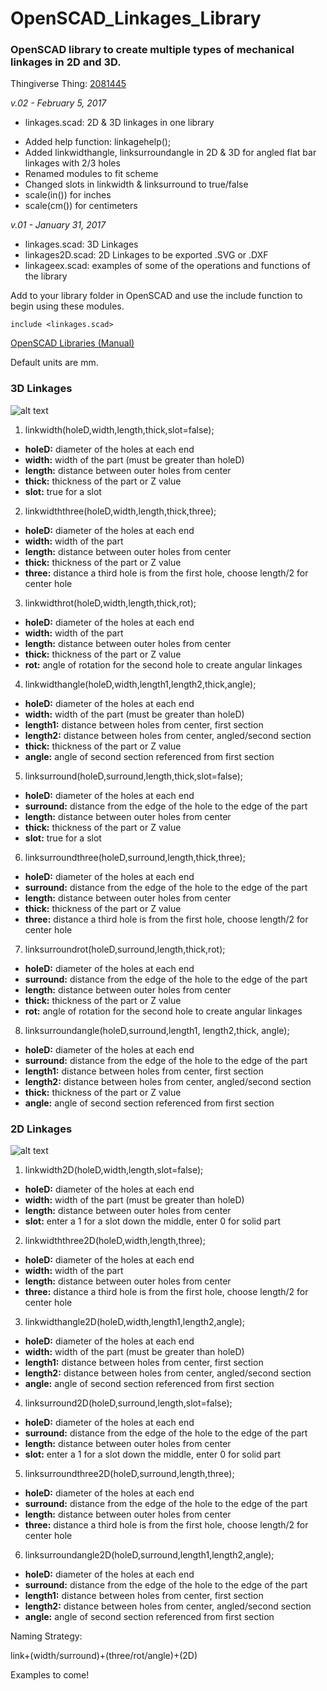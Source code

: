 # OpenSCAD_Linkages_Library
### OpenSCAD library to create multiple types of mechanical linkages in 2D and 3D.

Thingiverse Thing: [2081445](http://www.thingiverse.com/thing:2081445)

*v.02 - February 5, 2017*

+ linkages.scad: 2D & 3D linkages in one library

 - Added help function: linkagehelp();
 - Added linkwidthangle, linksurroundangle in 2D & 3D for angled flat bar linkages with 2/3 holes
 - Renamed modules to fit scheme
 - Changed slots in linkwidth & linksurround to true/false
 - scale(in()) for inches
 - scale(cm()) for centimeters

*v.01 - January 31, 2017*

+ linkages.scad: 3D Linkages
+ linkages2D.scad: 2D Linkages to be exported .SVG or .DXF
+ linkageex.scad: examples of some of the operations and functions of the library

Add to your library folder in OpenSCAD and use the include function to begin using these modules.

```OpenSCAD
include <linkages.scad>
```

[OpenSCAD Libraries (Manual)](https://en.wikibooks.org/wiki/OpenSCAD_User_Manual/Libraries "OpenSCAD Libraries")

Default units are mm.

### 3D Linkages

![alt text](https://github.com/machineree/OpenSCAD_Linkages_Library/blob/master/pics/linkageex.png?raw=true "Examples")

1. linkwidth(holeD,width,length,thick,slot=false);

  + **holeD:** diameter of the holes at each end
  + **width:** width of the part (must be greater than holeD)
  + **length:** distance between outer holes from center
  + **thick:** thickness of the part or Z value
  + **slot:** true for a slot

2. linkwidththree(holeD,width,length,thick,three);

  + **holeD:** diameter of the holes at each end
  + **width:** width of the part
  + **length:** distance between outer holes from center
  + **thick:** thickness of the part or Z value
  + **three:** distance a third hole is from the first hole, choose length/2 for center hole

3. linkwidthrot(holeD,width,length,thick,rot);

  + **holeD:** diameter of the holes at each end
  + **width:** width of the part
  + **length:** distance between outer holes from center
  + **thick:** thickness of the part or Z value
  + **rot:** angle of rotation for the second hole to create angular linkages
  
4. linkwidthangle(holeD,width,length1,length2,thick,angle);

  + **holeD:** diameter of the holes at each end
  + **width:** width of the part (must be greater than holeD)
  + **length1:** distance between holes from center, first section
  + **length2:** distance between holes from center, angled/second section
  + **thick:** thickness of the part or Z value
  + **angle:** angle of second section referenced from first section

5. linksurround(holeD,surround,length,thick,slot=false);

  + **holeD:** diameter of the holes at each end
  + **surround:** distance from the edge of the hole to the edge of the part
  + **length:** distance between outer holes from center
  + **thick:** thickness of the part or Z value
  + **slot:** true for a slot

6. linksurroundthree(holeD,surround,length,thick,three);

  + **holeD:** diameter of the holes at each end
  + **surround:** distance from the edge of the hole to the edge of the part
  + **length:** distance between outer holes from center
  + **thick:** thickness of the part or Z value
  + **three:** distance a third hole is from the first hole, choose length/2 for center hole

7. linksurroundrot(holeD,surround,length,thick,rot);

  + **holeD:** diameter of the holes at each end
  + **surround:** distance from the edge of the hole to the edge of the part
  + **length:** distance between outer holes from center
  + **thick:** thickness of the part or Z value
  + **rot:** angle of rotation for the second hole to create angular linkages

8. linksurroundangle(holeD,surround,length1, length2,thick, angle);

  + **holeD:** diameter of the holes at each end
  + **surround:** distance from the edge of the hole to the edge of the part
  + **length1:** distance between holes from center, first section
  + **length2:** distance between holes from center, angled/second section
  + **thick:** thickness of the part or Z value
  + **angle:** angle of second section referenced from first section

  
### 2D Linkages

![alt text](https://github.com/machineree/OpenSCAD_Linkages_Library/blob/master/pics/linkage2Dex.png?raw=true "2D Examples")

1. linkwidth2D(holeD,width,length,slot=false);

  + **holeD:** diameter of the holes at each end
  + **width:** width of the part (must be greater than holeD)
  + **length:** distance between outer holes from center
  + **slot:** enter a 1 for a slot down the middle, enter 0 for solid part

2. linkwidththree2D(holeD,width,length,three);

  + **holeD:** diameter of the holes at each end
  + **width:** width of the part
  + **length:** distance between outer holes from center
  + **three:** distance a third hole is from the first hole, choose length/2 for center hole
  
3. linkwidthangle2D(holeD,width,length1,length2,angle);
  
  + **holeD:** diameter of the holes at each end
  + **width:** width of the part (must be greater than holeD)
  + **length1:** distance between holes from center, first section
  + **length2:** distance between holes from center, angled/second section
  + **angle:** angle of second section referenced from first section

4. linksurround2D(holeD,surround,length,slot=false);

  + **holeD:** diameter of the holes at each end
  + **surround:** distance from the edge of the hole to the edge of the part
  + **length:** distance between outer holes from center
  + **slot:** enter a 1 for a slot down the middle, enter 0 for solid part

5. linksurroundthree2D(holeD,surround,length,three);

  + **holeD:** diameter of the holes at each end
  + **surround:** distance from the edge of the hole to the edge of the part
  + **length:** distance between outer holes from center
  + **three:** distance a third hole is from the first hole, choose length/2 for center hole

6. linksurroundangle2D(holeD,surround,length1,length2,angle);

  + **holeD:** diameter of the holes at each end
  + **surround:** distance from the edge of the hole to the edge of the part
  + **length1:** distance between holes from center, first section
  + **length2:** distance between holes from center, angled/second section
  + **angle:** angle of second section referenced from first section

Naming Strategy:

link+(width/surround)+(three/rot/angle)+(2D)

Examples to come!
